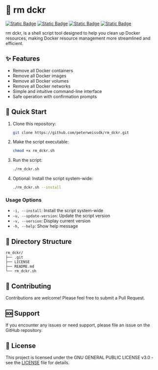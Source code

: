 # 💾 rm dckr

[![Static Badge](https://img.shields.io/badge/Linux-white?style=flat&logo=linux&logoColor=white&logoSize=auto&labelColor=black)](https://www.linux.org/)
[![Static Badge](https://img.shields.io/badge/Docker-white?style=flat&logo=docker&logoColor=white&logoSize=auto&labelColor=black)](https://docker.com/)
[![Static Badge](https://img.shields.io/badge/Bash-Script-white?style=flat&logo=gnubash&logoColor=white&logoSize=auto&labelColor=black)](https://www.gnu.org/software/bash/)
[![Static Badge](https://img.shields.io/badge/GPL-V3-white?style=flat&logo=gnu&logoColor=white&logoSize=auto&labelColor=black)](https://www.gnu.org/licenses/gpl-3.0.en.html/)

rm dckr, is a shell script tool designed to help you clean up Docker resources, making Docker resource management more streamlined and efficient.

## ✨ Features

- Remove all Docker containers
- Remove all Docker images
- Remove all Docker volumes
- Remove all Docker networks
- Simple and intuitive command-line interface
- Safe operation with confirmation prompts

## 🚀 Quick Start

1. Clone this repository:
   ```bash
   git clone https://github.com/peterweissdk/rm_dckr.git
   ```

2. Make the script executable:
   ```bash
   chmod +x rm_dckr.sh
   ```

3. Run the script:
   ```bash
   ./rm_dckr.sh
   ```

4. Optional: Install the script system-wide:
   ```bash
   ./rm_dckr.sh --install
   ```

### Usage Options
- `-i, --install`: Install the script system-wide
- `-u, --update-version`: Update the script version
- `-v, --version`: Display current version
- `-h, --help`: Show help message

## 📝 Directory Structure

```bash
rm_dckr/
├── .git
├── LICENSE
├── README.md
└── rm_dckr.sh
```

## 🤝 Contributing

Contributions are welcome! Please feel free to submit a Pull Request.

## 🆘 Support

If you encounter any issues or need support, please file an issue on the GitHub repository.

## 📄 License

This project is licensed under the GNU GENERAL PUBLIC LICENSE v3.0 - see the [LICENSE](LICENSE) file for details.
